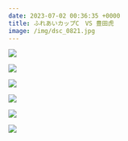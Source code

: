 ```yaml
---
date: 2023-07-02 00:36:35 +0000
title: ふれあいカップC　VS 豊田虎
image: /img/dsc_0821.jpg
---
```

![](/img/dsc_0821.jpg)

![](/img/dsc_08361.jpg)

![](/img/dsc_08421.jpg)

![](/img/dsc_08571.jpg)

![](/img/dsc_08731.jpg)

![](/img/dsc_08931.jpg)
